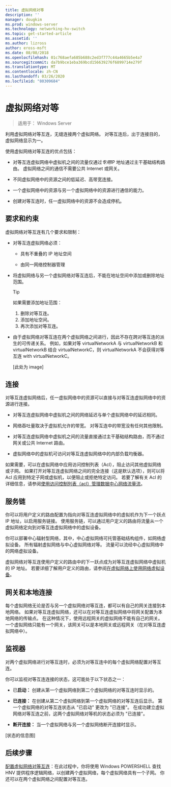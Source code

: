 ```yaml
---
title: 虚拟网络对等
description: ''
manager: dougkim
ms.prod: windows-server
ms.technology: networking-hv-switch
ms.topic: get-started-article
ms.assetid: ''
ms.author: lizross
author: eross-msft
ms.date: 08/08/2018
ms.openlocfilehash: 01c768aefa685b688c2ed3f777c44a4665b5e4a7
ms.sourcegitcommit: da7b9bce1eba369bcd156639276f6899714e279f
ms.translationtype: MT
ms.contentlocale: zh-CN
ms.lasthandoff: 03/26/2020
ms.locfileid: "80309684"
---
```

# <a name="virtual-network-peering"></a>虚拟网络对等

>适用于： Windows Server

利用虚拟网络对等互连，无缝连接两个虚拟网络。 对等互连后，出于连接目的，虚拟网络显示为一。 

使用虚拟网络对等互连的优点包括：

-   对等互连虚拟网络中虚拟机之间的流量仅通过*专用*IP 地址通过主干基础结构路由。 虚拟网络之间的通信不需要公共 Internet 或网关。

-   不同虚拟网络中的资源之间的低延迟、高带宽连接。

-   一个虚拟网络中的资源与另一个虚拟网络中的资源进行通信的能力。

-   创建对等互连时，任一虚拟网络中的资源不会造成停机。

## <a name="requirements-and-constraints"></a>要求和约束

虚拟网络对等互连有几个要求和限制：

- 对等互连虚拟网络必须：

  -   具有不重叠的 IP 地址空间

  -   由同一网络控制器管理

- 将虚拟网络与另一个虚拟网络对等互连后，不能在地址空间中添加或删除地址范围。

  >[!TIP]
  >如果需要添加地址范围：<ol><li>删除对等互连。</li><li>添加地址空间。</li><li>再次添加对等互连。</li></ol>

- 由于虚拟网络对等互连在两个虚拟网络之间进行，因此不存在跨对等互连的派生的可传递关系。 例如，如果对等 virtualNetworkA 与 virtualNetworkB 和 virtualNetworkB 结合 virtualNetworkC，则 virtualNetworkA 不会获得对等互连 with virtualNetworkC。

  [此处为 image]

## <a name="connectivity"></a>连接

对等互连虚拟网络后，任一虚拟网络中的资源可以直接与对等互连虚拟网络中的资源进行连接。

-   对等互连虚拟网络中虚拟机之间的网络延迟与单个虚拟网络中的延迟相同。

-   网络吞吐量取决于虚拟机允许的带宽。 对等互连中的带宽没有任何其他限制。

-   对等互连虚拟网络中虚拟机之间的流量直接通过主干基础结构路由，而不通过网关或公共 Internet 路由。

-   虚拟网络中的虚拟机可访问对等互连虚拟网络中的内部负载均衡器。

如果需要，可以在虚拟网络中应用访问控制列表（Acl），阻止访问其他虚拟网络或子网。 如果打开对等互连虚拟网络之间的完全连接（这是默认选项），则可以将 Acl 应用到特定子网或虚拟机，以便阻止或拒绝特定访问。 若要了解有关 Acl 的详细信息，请参阅[使用访问控制列表（acl）管理数据中心网络流量流](https://docs.microsoft.com/windows-server/networking/sdn/manage/use-acls-for-traffic-flow)。

## <a name="service-chaining"></a>服务链

你可以将用户定义的路由配置为指向对等互连虚拟网络中的虚拟机作为下一个跃点 IP 地址，以启用服务链接。 使用服务链，可以通过用户定义的路由将流量从一个虚拟网络定向到对等互连虚拟网络中的虚拟设备。

你可以部署中心辐射型网络，其中，中心虚拟网络可托管基础结构组件，如网络虚拟设备。 所有辐射虚拟网络与中心虚拟网络对等。 流量可以流经中心虚拟网络中的网络虚拟设备。

虚拟网络对等互连使用户定义的路由中的下一跃点成为对等互连虚拟网络中虚拟机的 IP 地址。 若要详细了解用户定义的路由，请参阅[在虚拟网络上使用网络虚拟设备](https://docs.microsoft.com/windows-server/networking/sdn/manage/use-network-virtual-appliances-on-a-vn)。

## <a name="gateways-and-on-premises-connectivity"></a>网关和本地连接

每个虚拟网络无论是否与另一个虚拟网络对等互连，都可以有自己的网关连接到本地网络。 如果对等互连虚拟网络，还可以在对等互连虚拟网络中将网关配置为本地网络的传输点。 在这种情况下，使用远程网关的虚拟网络不能有自己的网关。 一个虚拟网络只能有一个网关，该网关可以是本地网关或远程网关（在对等互连虚拟网络中）。

## <a name="monitor"></a>监视器

对两个虚拟网络进行对等互连时，必须为对等互连中的每个虚拟网络配置对等互连。

你可以监视对等互连连接的状态，这可能处于以下状态之一：

-   已**启动：** 创建从第一个虚拟网络到第二个虚拟网络的对等互连时显示的。

-   **已连接：** 在创建从第二个虚拟网络到第一个虚拟网络的对等互连后显示。 第一个虚拟网络的对等互连状态从 "已启动" 更改为 "已连接"。 在成功建立虚拟网络对等互连之前，这两个虚拟网络对等机的状态必须为 "已连接"。

-   **断开连接：** 当一个虚拟网络与另一个虚拟网络断开连接时显示。

[状态的信息图]

## <a name="next-steps"></a>后续步骤
[配置虚拟网络对等互连](sdn-configure-vnet-peering.md)：在此过程中，你将使用 Windows POWERSHELL 查找 HNV 提供程序逻辑网络，以创建两个虚拟网络，每个虚拟网络具有一个子网。 你还可以在两个虚拟网络之间配置对等互连。

